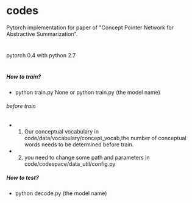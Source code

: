 # codes
Pytorch implementation for paper of "Concept Pointer Network for Abstractive Summarization".

#
pytorch 0.4 with python 2.7
#

##### How to train?
* python train.py None or python train.py (the model name)
###### before train
* 1. Our conceptual vocabulary in code/data/vocabulary/concept_vocab,the number of conceptual words needs to be determined before train.
* 2. you need to change some path and parameters in code/codespace/data_util/config.py
##### How to test?
* python decode.py (the model name)

